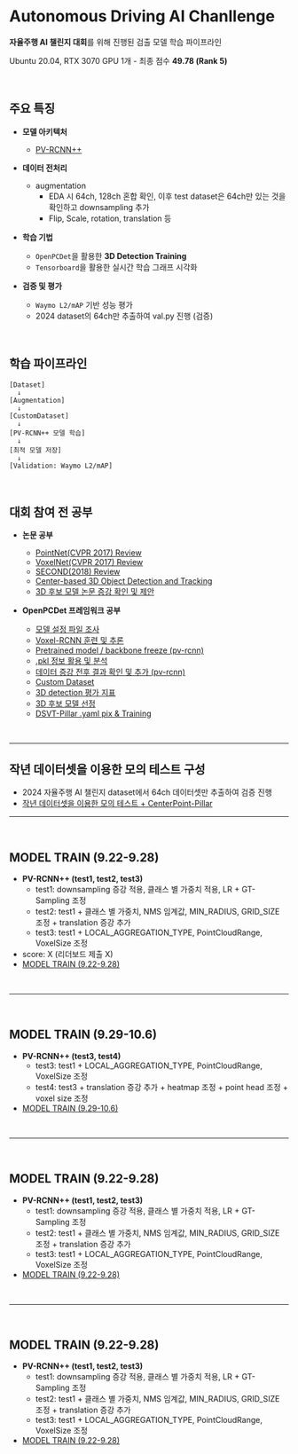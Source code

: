 # Autonomous Driving AI Chanllenge
 **자율주행 AI 챌린지 대회**를 위해 진행된 검출 모델 학습 파이프라인
 
 Ubuntu 20.04, RTX 3070 GPU 1개 - 최종 점수 **49.78 (Rank 5)**

<br />

## 주요 특징

- **모델 아키텍처**
  - [PV-RCNN++](https://arxiv.org/abs/2102.00463)

- **데이터 전처리**
  - augmentation
    - EDA 시 64ch, 128ch 혼합 확인, 이후 test dataset은 64ch만 있는 것을 확인하고 downsampling 추가
    - Flip, Scale, rotation, translation 등

- **학습 기법**
  - `OpenPCDet`을 활용한 **3D Detection Training**
  - `Tensorboard`을 활용한 실시간 학습 그래프 시각화

- **검증 및 평가**
  - `Waymo L2/mAP` 기반 성능 평가
  - 2024 dataset의 64ch만 추출하여 val.py 진행 (검증)


<br />


## 학습 파이프라인

```text
[Dataset] 
  ↓
[Augmentation]
  ↓
[CustomDataset]
  ↓
[PV-RCNN++ 모델 학습]
  ↓
[최적 모델 저장]
  ↓
[Validation: Waymo L2/mAP] 
```


<br />


## 대회 참여 전 공부
- **논문 공부**
  - [PointNet(CVPR 2017) Review](https://cafe.daum.net/SmartRobot/RoVa/2256)
  - [VoxelNet(CVPR 2017) Review](https://cafe.daum.net/SmartRobot/RoVa/2261)
  - [SECOND(2018) Review](https://cafe.daum.net/SmartRobot/RoVa/2273)
  - [Center-based 3D Object Detection and Tracking](https://kind-slip-86b.notion.site/Center-based-3D-Object-Detection-and-Tracking-2808a2c2bfdb80d2a308c5ea2a45c8f4?source=copy_link)
  - [3D 후보 모델 논문 증강 확인 및 제안](https://cafe.daum.net/SmartRobot/RoVa/2348)
 

- **OpenPCDet 프레임워크 공부**
  - [모델 설정 파일 조사](https://cafe.daum.net/SmartRobot/RoVa/2275)
  - [Voxel-RCNN 훈련 및 추론](https://cafe.daum.net/SmartRobot/RoVa/2282)
  - [Pretrained model / backbone freeze (pv-rcnn)](https://cafe.daum.net/SmartRobot/RoVa/2284)
  - [.pkl 정보 활용 및 분석](https://cafe.daum.net/SmartRobot/RoVa/2286)
  - [데이터 증강 전후 결과 확인 및 추가 (pv-rcnn)](https://cafe.daum.net/SmartRobot/RoVa/2290)
  - [Custom Dataset](https://cafe.daum.net/SmartRobot/RoVa/2304)
  - [3D detection 평가 지표](https://cafe.daum.net/SmartRobot/RoVa/2318)
  - [3D 후보 모델 선정](https://cafe.daum.net/SmartRobot/RoVa/2334)
  - [DSVT-Pillar .yaml pix & Training](https://cafe.daum.net/SmartRobot/RoVa/2344)


 
<br />

---

## 작년 데이터셋을 이용한 모의 테스트 구성
- 2024 자율주행 AI 챌린지 dataset에서 64ch 데이터셋만 추출하여 검증 진행
- [작년 데이터셋을 이용한 모의 테스트 + CenterPoint-Pillar](https://cafe.daum.net/SmartRobot/RoVa/2361)

---

<br />


## MODEL TRAIN (9.22-9.28)
- **PV-RCNN++ (test1, test2, test3)**
  - test1: downsampling 증강 적용, 클래스 별 가중치 적용, LR + GT-Sampling 조정
  - test2: test1 + 클래스 별 가중치, NMS 임계값, MIN_RADIUS, GRID_SIZE 조정 + translation 증강 추가
  - test3: test1 + LOCAL_AGGREGATION_TYPE, PointCloudRange, VoxelSize 조정
- score: X (리더보드 제출 X)  
- [MODEL TRAIN (9.22-9.28)](https://cafe.daum.net/SmartRobot/RoVa/2372)

<br />


---

<br />


## MODEL TRAIN (9.29-10.6)
- **PV-RCNN++ (test3, test4)**
  - test3: test1 + LOCAL_AGGREGATION_TYPE, PointCloudRange, VoxelSize 조정
  - test4: test3 + translation 증강 추가 + heatmap 조정 + point head 조정 + voxel size 조정
- [MODEL TRAIN (9.29-10.6)](https://cafe.daum.net/SmartRobot/RoVa/2375)

<br />


---

<br />



## MODEL TRAIN (9.22-9.28)
- **PV-RCNN++ (test1, test2, test3)**
  - test1: downsampling 증강 적용, 클래스 별 가중치 적용, LR + GT-Sampling 조정
  - test2: test1 + 클래스 별 가중치, NMS 임계값, MIN_RADIUS, GRID_SIZE 조정 + translation 증강 추가
  - test3: test1 + LOCAL_AGGREGATION_TYPE, PointCloudRange, VoxelSize 조정  
- [MODEL TRAIN (9.22-9.28)](https://cafe.daum.net/SmartRobot/RoVa/2372)

<br />


---

<br />



## MODEL TRAIN (9.22-9.28)
- **PV-RCNN++ (test1, test2, test3)**
  - test1: downsampling 증강 적용, 클래스 별 가중치 적용, LR + GT-Sampling 조정
  - test2: test1 + 클래스 별 가중치, NMS 임계값, MIN_RADIUS, GRID_SIZE 조정 + translation 증강 추가
  - test3: test1 + LOCAL_AGGREGATION_TYPE, PointCloudRange, VoxelSize 조정  
- [MODEL TRAIN (9.22-9.28)](https://cafe.daum.net/SmartRobot/RoVa/2372)
